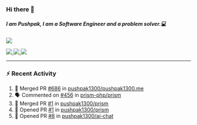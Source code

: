 ### Hi there 👋

##### I am Pushpak, I am a Software Engineer and a problem solver.💻

<a href='https://twitter.com/pushpak1300'><a href="https://pushpak1300.me/" target="_blank">
  <img src="https://img.shields.io/badge/website-%23E34F26.svg?&style=for-the-badge" />
</a> 
 
 <a href="https://twitter.com/pushpak1300" target="_blank">
  <img src="https://img.shields.io/badge/twitter-%231DA1F2.svg?&style=for-the-badge&logo=twitter&logoColor=white" />
</a> 

<a href="https://www.linkedin.com/in/pushpak-c-286b17b1/" target="_blank">
  <img src="https://img.shields.io/badge/linkedin-%230077B5.svg?&style=for-the-badge&logo=linkedin&logoColor=white" />
</a> 

<a href="https://dev.to/pushpak1300/" target="_blank">
  <img src="http://img.shields.io/badge/dev.to-gray?style=for-the-badge&logo=dev.to&?logoColor=white?logoWidth=100?label=" />
</a> 


</p>

---

### ⚡ Recent Activity

<!--START_SECTION:activity-->
1. 🎉 Merged PR [#686](https://github.com/pushpak1300/pushpak1300.me/pull/686) in [pushpak1300/pushpak1300.me](https://github.com/pushpak1300/pushpak1300.me)
2. 🗣 Commented on [#456](https://github.com/prism-php/prism/issues/456#issuecomment-3021919910) in [prism-php/prism](https://github.com/prism-php/prism)
3. 🎉 Merged PR [#1](https://github.com/pushpak1300/prism/pull/1) in [pushpak1300/prism](https://github.com/pushpak1300/prism)
4. 💪 Opened PR [#1](https://github.com/pushpak1300/prism/pull/1) in [pushpak1300/prism](https://github.com/pushpak1300/prism)
5. 💪 Opened PR [#8](https://github.com/pushpak1300/ai-chat/pull/8) in [pushpak1300/ai-chat](https://github.com/pushpak1300/ai-chat)
<!--END_SECTION:activity-->
